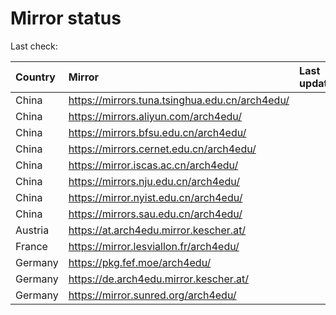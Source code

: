 <script src="./time.js"></script>
# Mirror status
Last check: <script type="text/javascript">localize(1707923863.138649);</script>

|Country|Mirror|Last update|
|:------|:-----|:----------|
|China|https://mirrors.tuna.tsinghua.edu.cn/arch4edu/|<script type="text/javascript">localize(1707892170);</script>|
|China|https://mirrors.aliyun.com/arch4edu/|<script type="text/javascript">localize(1707892170);</script>|
|China|https://mirrors.bfsu.edu.cn/arch4edu/|<script type="text/javascript">localize(1707892170);</script>|
|China|https://mirrors.cernet.edu.cn/arch4edu/|<script type="text/javascript">localize(1707892170);</script>|
|China|https://mirror.iscas.ac.cn/arch4edu/|<script type="text/javascript">localize(1707892170);</script>|
|China|https://mirrors.nju.edu.cn/arch4edu/|<script type="text/javascript">localize(1707849232);</script>|
|China|https://mirror.nyist.edu.cn/arch4edu/|<script type="text/javascript">localize(1707892170);</script>|
|China|https://mirrors.sau.edu.cn/arch4edu/|<script type="text/javascript">localize(1707892170);</script>|
|Austria|https://at.arch4edu.mirror.kescher.at/|<script type="text/javascript">localize(1707892170);</script>|
|France|https://mirror.lesviallon.fr/arch4edu/|<script type="text/javascript">localize(1707892170);</script>|
|Germany|https://pkg.fef.moe/arch4edu/|<script type="text/javascript">localize(1707892170);</script>|
|Germany|https://de.arch4edu.mirror.kescher.at/|<script type="text/javascript">localize(1707892170);</script>|
|Germany|https://mirror.sunred.org/arch4edu/|<script type="text/javascript">localize(1707892170);</script>|

<script src="./tablefilter/tablefilter.js"></script>
<script src="./table.js"></script>